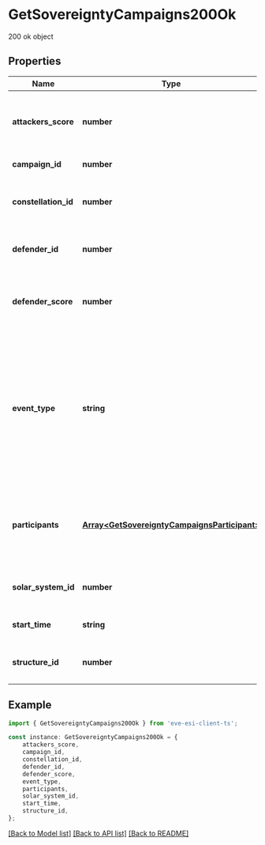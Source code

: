 # GetSovereigntyCampaigns200Ok

200 ok object

## Properties

Name | Type | Description | Notes
------------ | ------------- | ------------- | -------------
**attackers_score** | **number** | Score for all attacking parties, only present in Defense Events.  | [optional] [default to undefined]
**campaign_id** | **number** | Unique ID for this campaign. | [default to undefined]
**constellation_id** | **number** | The constellation in which the campaign will take place.  | [default to undefined]
**defender_id** | **number** | Defending alliance, only present in Defense Events  | [optional] [default to undefined]
**defender_score** | **number** | Score for the defending alliance, only present in Defense Events.  | [optional] [default to undefined]
**event_type** | **string** | Type of event this campaign is for. tcu_defense, ihub_defense and station_defense are referred to as \&quot;Defense Events\&quot;, station_freeport as \&quot;Freeport Events\&quot;.  | [default to undefined]
**participants** | [**Array&lt;GetSovereigntyCampaignsParticipant&gt;**](GetSovereigntyCampaignsParticipant.md) | Alliance participating and their respective scores, only present in Freeport Events.  | [optional] [default to undefined]
**solar_system_id** | **number** | The solar system the structure is located in.  | [default to undefined]
**start_time** | **string** | Time the event is scheduled to start.  | [default to undefined]
**structure_id** | **number** | The structure item ID that is related to this campaign.  | [default to undefined]

## Example

```typescript
import { GetSovereigntyCampaigns200Ok } from 'eve-esi-client-ts';

const instance: GetSovereigntyCampaigns200Ok = {
    attackers_score,
    campaign_id,
    constellation_id,
    defender_id,
    defender_score,
    event_type,
    participants,
    solar_system_id,
    start_time,
    structure_id,
};
```

[[Back to Model list]](../README.md#documentation-for-models) [[Back to API list]](../README.md#documentation-for-api-endpoints) [[Back to README]](../README.md)
